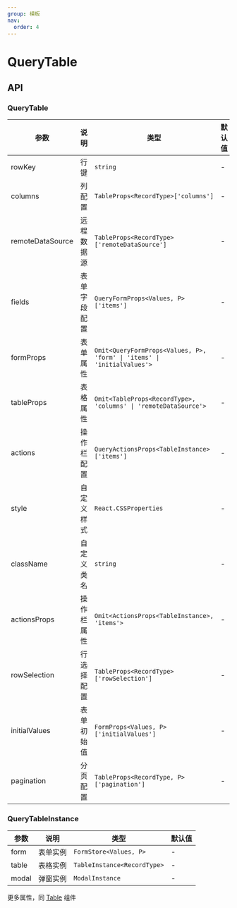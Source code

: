 ```yaml
---
group: 模板
nav:
  order: 4
---
```


# QueryTable

<code src="./querytable-base.tsx" ></code>

<code src="./querytable-actions.tsx" ></code>

## API

### QueryTable

| 参数             | 说明         | 类型                                                                    | 默认值 |
| ---------------- | ------------ | ----------------------------------------------------------------------- | ------ |
| rowKey           | 行键         | `string`                                                                | -      |
| columns          | 列配置       | `TableProps<RecordType>['columns']`                                     | -      |
| remoteDataSource | 远程数据源   | `TableProps<RecordType>['remoteDataSource']`                            | -      |
| fields           | 表单字段配置 | `QueryFormProps<Values, P>['items']`                                    | -      |
| formProps        | 表单属性     | `Omit<QueryFormProps<Values, P>, 'form' \| 'items' \| 'initialValues'>` | -      |
| tableProps       | 表格属性     | `Omit<TableProps<RecordType>, 'columns' \| 'remoteDataSource'>`         | -      |
| actions          | 操作栏配置   | `QueryActionsProps<TableInstance>['items']`                             | -      |
| style            | 自定义样式   | `React.CSSProperties`                                                   | -      |
| className        | 自定义类名   | `string`                                                                | -      |
| actionsProps     | 操作栏属性   | `Omit<ActionsProps<TableInstance>, 'items'>`                            | -      |
| rowSelection     | 行选择配置   | `TableProps<RecordType>['rowSelection']`                                | -      |
| initialValues    | 表单初始值   | `FormProps<Values, P>['initialValues']`                                 | -      |
| pagination       | 分页配置     | `TableProps<RecordType, P>['pagination']`                               | -      |

### QueryTableInstance

| 参数  | 说明     | 类型                        | 默认值 |
| ----- | -------- | --------------------------- | ------ |
| form  | 表单实例 | `FormStore<Values, P>`      | -      |
| table | 表格实例 | `TableInstance<RecordType>` | -      |
| modal | 弹窗实例 | `ModalInstance`             | -      |

更多属性，同 [Table](/table/table) 组件
